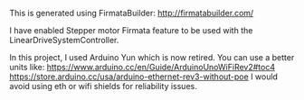 This is generated using FirmataBuilder:
http://firmatabuilder.com/

I have enabled Stepper motor Firmata feature to be used with the LinearDriveSystemController.

In this project, I used Arduino Yun which is now retired.
You can use a better units like: 
https://www.arduino.cc/en/Guide/ArduinoUnoWiFiRev2#toc4
https://store.arduino.cc/usa/arduino-ethernet-rev3-without-poe
I would avoid using eth or wifi shields for reliability issues.
